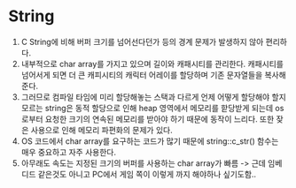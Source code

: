


# String

1. C String에 비해 버퍼 크기를 넘어선다던가 등의 경계 문제가 발생하지 않아 편리하다.
2. 내부적으로 char array를 가지고 있으며 길이와 캐패시티를 관리한다. 캐패시티를 넘어서게 되면 더 큰 캐피시티의 캐릭터 어레이를 할당하며 기존 문자열들을 복사해준다.
3. 그러므로 컴파일 타임에 미리 할당해놓는 스택과 다르게 언제 어떻게 할당해야 할지 모르는 string은 동적 할당으로 인해 heap 영역에서 메모리를 핟당받게 되는데
    os로부터 요청한 크기의 연속된 메모리를 받아야 하기 때문에 동작이 느리다. 또한 잦은 사용으로 인해 메모리 파편화의 문제가 있다. 
4. OS 코드에서 char array를 요구하는 코드가 많기 때문에 string::c_str() 함수는 매우 중요하고 자주 사용한다.
5. 아무래도 속도는 지정된 크기의 버퍼를 사용하는 char array가 빠름 -> 근데 임베디드 같은것도 아니고 PC에서 게임 쪽이 이렇게 까지 해야하나 싶기도함..